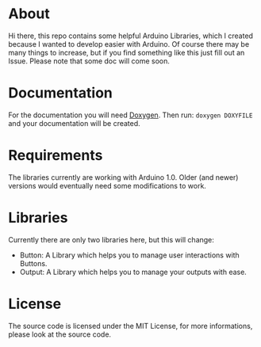 About
=====

Hi there, this repo contains some helpful Arduino Libraries, which I
created because I wanted to develop easier with Arduino.
Of course there may be many things to increase, but if you find something
like this just fill out an Issue.
Please note that some doc will come soon.

Documentation
=============

For the documentation you will need [Doxygen](http://www.stack.nl/~dimitri/doxygen/).
Then run: ```doxygen DOXYFILE``` and your documentation will be created.

Requirements
============

The libraries currently are working with Arduino 1.0.
Older (and newer) versions would eventually need some modifications to work.

Libraries
=========

Currently there are only two libraries here, but this will change:

* Button: A Library which helps you to manage user interactions with Buttons.
* Output: A Library which helps you to manage your outputs with ease.

License
=======

The source code is licensed under the MIT License, for more informations,
please look at the source code.